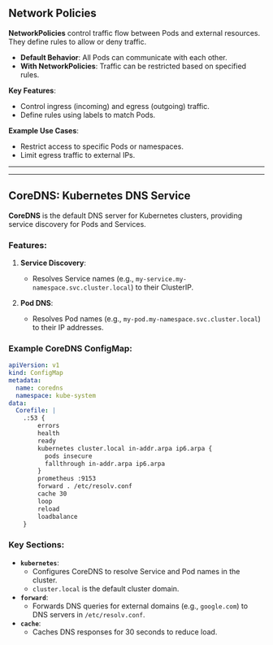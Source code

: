 

## **Network Policies**

**NetworkPolicies** control traffic flow between Pods and external resources. They define rules to allow or deny traffic.

- **Default Behavior**: All Pods can communicate with each other.
- **With NetworkPolicies**: Traffic can be restricted based on specified rules.

**Key Features**:
- Control ingress (incoming) and egress (outgoing) traffic.
- Define rules using labels to match Pods.

**Example Use Cases**:
- Restrict access to specific Pods or namespaces.
- Limit egress traffic to external IPs.

---

---

## **CoreDNS: Kubernetes DNS Service**

**CoreDNS** is the default DNS server for Kubernetes clusters, providing service discovery for Pods and Services.

### Features:
1. **Service Discovery**:
   - Resolves Service names (e.g., `my-service.my-namespace.svc.cluster.local`) to their ClusterIP.

2. **Pod DNS**:
   - Resolves Pod names (e.g., `my-pod.my-namespace.svc.cluster.local`) to their IP addresses.

### Example CoreDNS ConfigMap:
```yaml
apiVersion: v1
kind: ConfigMap
metadata:
  name: coredns
  namespace: kube-system
data:
  Corefile: |
    .:53 {
        errors
        health
        ready
        kubernetes cluster.local in-addr.arpa ip6.arpa {
          pods insecure
          fallthrough in-addr.arpa ip6.arpa
        }
        prometheus :9153
        forward . /etc/resolv.conf
        cache 30
        loop
        reload
        loadbalance
    }
```

### Key Sections:
- **`kubernetes`**:
  - Configures CoreDNS to resolve Service and Pod names in the cluster.
  - `cluster.local` is the default cluster domain.
- **`forward`**:
  - Forwards DNS queries for external domains (e.g., `google.com`) to DNS servers in `/etc/resolv.conf`.
- **`cache`**:
  - Caches DNS responses for 30 seconds to reduce load.

